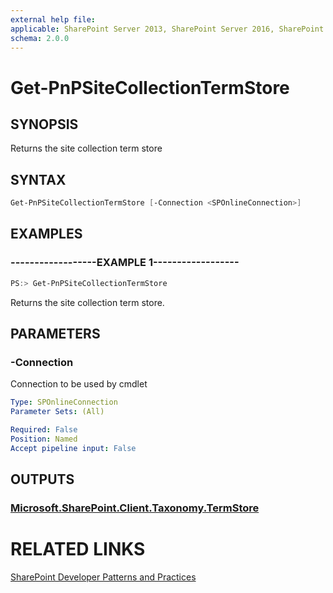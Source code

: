 ```yaml
---
external help file:
applicable: SharePoint Server 2013, SharePoint Server 2016, SharePoint Online
schema: 2.0.0
---
```

# Get-PnPSiteCollectionTermStore

## SYNOPSIS
Returns the site collection term store

## SYNTAX 

```powershell
Get-PnPSiteCollectionTermStore [-Connection <SPOnlineConnection>]
```

## EXAMPLES

### ------------------EXAMPLE 1------------------
```powershell
PS:> Get-PnPSiteCollectionTermStore
```

Returns the site collection term store.

## PARAMETERS

### -Connection
Connection to be used by cmdlet

```yaml
Type: SPOnlineConnection
Parameter Sets: (All)

Required: False
Position: Named
Accept pipeline input: False
```

## OUTPUTS

### [Microsoft.SharePoint.Client.Taxonomy.TermStore](https://msdn.microsoft.com/en-us/library/microsoft.sharepoint.client.taxonomy.termstore.aspx)

# RELATED LINKS

[SharePoint Developer Patterns and Practices](http://aka.ms/sppnp)
